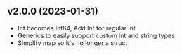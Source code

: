 v2.0.0 (2023-01-31)
-------------------------
 * Int becomes Int64, Add Int for regular int
 * Generics to easily support custom int and string types
 * Simplify map so it's no longer a struct

